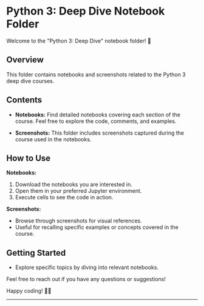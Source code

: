 # Python 3: Deep Dive Notebook Folder

Welcome to the "Python 3: Deep Dive" notebook folder! 🚀

## Overview

This folder contains notebooks and screenshots related to the Python 3 deep dive courses.

## Contents

- **Notebooks:** Find detailed notebooks covering each section of the course. Feel free to explore the code, comments, and examples.

- **Screenshots:** This folder includes screenshots captured during the course used in the notebooks.

## How to Use

**Notebooks:**

1. Download the notebooks you are interested in.
2. Open them in your preferred Jupyter environment.
3. Execute cells to see the code in action.

**Screenshots:**

- Browse through screenshots for visual references.
- Useful for recalling specific examples or concepts covered in the course.

## Getting Started

- Explore specific topics by diving into relevant notebooks.

Feel free to reach out if you have any questions or suggestions!

Happy coding! 🐍✨

---
